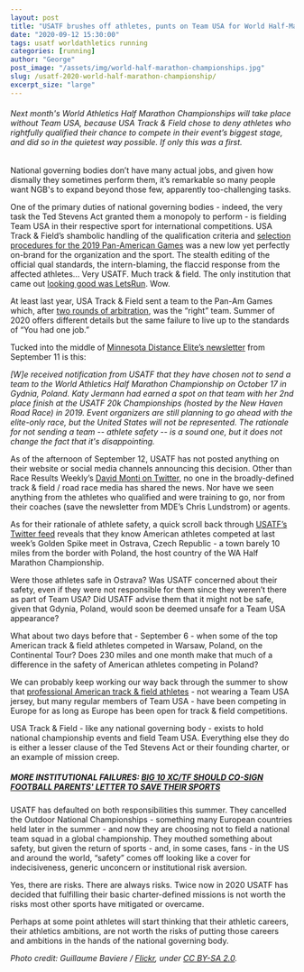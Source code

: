 ```yaml
---
layout: post
title: "USATF brushes off athletes, punts on Team USA for World Half-Marathon Championship"
date: "2020-09-12 15:30:00"
tags: usatf worldathletics running
categories: [running]
author: "George"
post_image: "/assets/img/world-half-marathon-championships.jpg"
slug: /usatf-2020-world-half-marathon-championship/
excerpt_size: "large"
---
```


<h6>Next month's World Athletics Half Marathon Championships will take place without Team USA, because USA Track & Field chose to deny athletes who rightfully qualified their chance to compete in their event’s biggest stage, and did so in the quietest way possible. If only this was a first.</h6>

National governing bodies don’t have many actual jobs, and given how dismally they sometimes perform them, it’s remarkable so many people want NGB's to expand beyond those few, apparently too-challenging tasks.

One of the primary duties of national governing bodies - indeed, the very task the Ted Stevens Act granted them a monopoly to perform - is fielding Team USA in their respective sport for international competitions. USA Track & Field’s shambolic handling of the qualification criteria and [selection procedures for the 2019 Pan-American Games](https://www.letsrun.com/news/2019/06/usa-track-and-fields-pan-am-debacle-gets-even-weirder-an-arbitrator-has-apparently-ruled-against-usatf-but-only-in-certain-events/) was a new low yet perfectly on-brand for the organization and the sport. The stealth editing of the official qual standards, the intern-blaming, the flaccid response from the affected athletes… Very USATF. Much track & field. The only institution that came out [looking good was LetsRun](https://www.letsrun.com/news/2019/06/usatf-makes-it-up-as-it-goes-along-again-ignores-its-own-selection-procedures-for-2019-pan-american-games/). Wow.

At least last year, USA Track & Field sent a team to the Pan-Am Games which, after [two rounds of arbitration](https://www.letsrun.com/news/2019/07/usatfs-unprofessionalism-continues-new-pan-am-team-usa-roster-is-released-but-press-release-fails-to-mention-36-8-of-team-was-changed/), was the “right” team. Summer of 2020 offers different details but the same failure to live up to the standards of “You had one job.”

Tucked into the middle of [Minnesota Distance Elite’s newsletter](https://mailchi.mp/eb96edcaece5/x9ooz8au4d-8026478) from September 11 is this:

<em>[W]e received notification from USATF that they have chosen not to send a team to the World Athletics Half Marathon Championship on October 17 in Gydnia, Poland. Katy Jermann had earned a spot on that team with her 2nd place finish at the USATF 20k Championships (hosted by the New Haven Road Race) in 2019. Event organizers are still planning to go ahead with the elite-only race, but the United States will not be represented. The rationale for not sending a team -- athlete safety -- is a sound one, but it does not change the fact that it's disappointing.</em>

As of the afternoon of September 12, USATF has not posted anything on their website or social media channels announcing this decision. Other than Race Results Weekly’s [David Monti on Twitter](https://twitter.com/d9monti/status/1304430553421287425), no one in the broadly-defined track & field / road race media has shared the news. Nor have we seen anything from the athletes who qualified and were training to go, nor from their coaches (save the newsletter from MDE’s Chris Lundstrom) or agents.

As for their rationale of athlete safety, a quick scroll back through [USATF’s Twitter feed](https://twitter.com/usatf/status/1303383319082565633) reveals that they know American athletes competed at last week’s Golden Spike meet in Ostrava, Czech Republic - a town barely 10 miles from the border with Poland, the host country of the WA Half Marathon Championship.

Were those athletes safe in Ostrava? Was USATF concerned about their safety, even if they were not responsible for them since they weren’t there as part of Team USA? Did USATF advise them that it might not be safe, given that Gdynia, Poland, would soon be deemed unsafe for a Team USA appearance?

What about two days before that - September 6 - when some of the top American track & field athletes competed in Warsaw, Poland, on the Continental Tour? Does 230 miles and one month make that much of a difference in the safety of American athletes competing in Poland?

We can probably keep working our way back through the summer to show that [professional American track & field athletes](https://nalathletics.com/blog/2020/08/03/finding-professional-track-and-field-athletes) - not wearing a Team USA jersey, but many regular members of Team USA - have been competing in Europe for as long as Europe has been open for track & field competitions.

USA Track & Field - like any national governing body - exists to hold national championship events and field Team USA. Everything else they do is either a lesser clause of the Ted Stevens Act or their founding charter, or an example of mission creep.

##### <strong>MORE INSTITUTIONAL FAILURES: [BIG 10 XC/TF SHOULD CO-SIGN FOOTBALL PARENTS' LETTER TO SAVE THEIR SPORTS](https://nalathletics.com/blog/2020/08/17/big-10-cross-country-track-and-field-football-parents)</strong>

USATF has defaulted on both responsibilities this summer. They cancelled the Outdoor National Championships - something many European countries held later in the summer - and now they are choosing not to field a national team squad in a global championship. They mouthed something about safety, but given the return of sports - and, in some cases, fans - in the US and around the world, “safety” comes off looking like a cover for indecisiveness, generic unconcern or institutional risk aversion.

Yes, there are risks. There are always risks. Twice now in 2020 USATF has decided that fulfilling their basic charter-defined missions is not worth the risks most other sports have mitigated or overcame.

Perhaps at some point athletes will start thinking that their athletic careers, their athletics ambitions, are not worth the risks of putting those careers and ambitions in the hands of the national governing body.

<em>Photo credit: Guillaume Baviere / [Flickr](https://flic.kr/p/mETA2v), under [CC BY-SA 2.0](https://creativecommons.org/licenses/by-sa/2.0/).</em>
